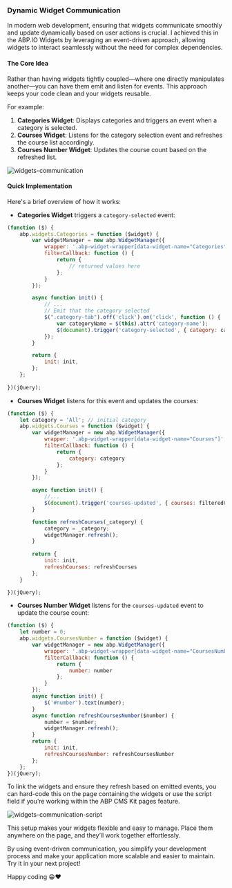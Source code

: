 ### Dynamic Widget Communication

In modern web development, ensuring that widgets communicate smoothly and update dynamically based on user actions is crucial. I achieved this in the ABP.IO Widgets by leveraging an event-driven approach, allowing widgets to interact seamlessly without the need for complex dependencies.

#### The Core Idea

Rather than having widgets tightly coupled—where one directly manipulates another—you can have them emit and listen for events. This approach keeps your code clean and your widgets reusable.

For example:

1. **Categories Widget**: Displays categories and triggers an event when a category is selected.
2. **Courses Widget**: Listens for the category selection event and refreshes the course list accordingly.
3. **Courses Number Widget**: Updates the course count based on the refreshed list.

![widgets-communication](https://github-production-user-asset-6210df.s3.amazonaws.com/93185683/361334698-1a27279c-4de7-40f9-904c-4c64b8e24efe.gif?X-Amz-Algorithm=AWS4-HMAC-SHA256&X-Amz-Credential=AKIAVCODYLSA53PQK4ZA%2F20240826%2Fus-east-1%2Fs3%2Faws4_request&X-Amz-Date=20240826T071146Z&X-Amz-Expires=300&X-Amz-Signature=b2bb8f8ed1944b167e389c22002afaee788ef5f4a6da5e67b708e24ab7656190&X-Amz-SignedHeaders=host&actor_id=0&key_id=0&repo_id=815492912)

#### Quick Implementation

Here's a brief overview of how it works:

- **Categories Widget** triggers a `category-selected` event:
```javascript
(function ($) {
    abp.widgets.Categories = function ($widget) {
        var widgetManager = new abp.WidgetManager({
            wrapper: '.abp-widget-wrapper[data-widget-name="Categories"]',
            filterCallback: function () {
                return {
                    // returned values here
                };
            }
        });

        async function init() {
            // ...
            // Emit that the category selected
            $(".category-tab").off('click').on('click', function () {
                var categoryName = $(this).attr('category-name');
                $(document).trigger('category-selected', { category: categoryName });
            });
        }

        return {
            init: init,
        };
    };
    
})(jQuery);
```
- **Courses Widget** listens for this event and updates the courses:
```javascript
(function ($) {
    let category = 'All'; // initial category
    abp.widgets.Courses = function ($widget) {
        var widgetManager = new abp.WidgetManager({
            wrapper: '.abp-widget-wrapper[data-widget-name="Courses"]',
            filterCallback: function () {
                return {
                    category: category
                };
            }
        });

        async function init() {
            //...
            $(document).trigger('courses-updated', { courses: filteredCourses });
        }

        function refreshCourses(_category) {
            category = _category;
            widgetManager.refresh();
        }
       
        return {
            init: init,
            refreshCourses: refreshCourses
        };
    }

})(jQuery);
```
- **Courses Number Widget** listens for the `courses-updated` event to update the course count:
```javascript
(function ($) {
    let number = 0;
    abp.widgets.CoursesNumber = function ($widget) {
        var widgetManager = new abp.WidgetManager({
            wrapper: '.abp-widget-wrapper[data-widget-name="CoursesNumber"]',
            filterCallback: function () {
                return {
                    number: number
                };
            }
        });
        async function init() {
            $('#number').text(number);
        }
        async function refreshCoursesNumber($number) {
            number = $number;
            widgetManager.refresh();
        }
        return {
            init: init,
            refreshCoursesNumber: refreshCoursesNumber
        };
    };
})(jQuery);
```

To link the widgets and ensure they refresh based on emitted events, you can hard-code this on the page containing the widgets or use the script field if you’re working within the ABP CMS Kit pages feature.

![widgets-communication-script](https://github.com/user-attachments/assets/305f868e-8d4f-48b3-9dd5-85b2d57d0b62)

This setup makes your widgets flexible and easy to manage. Place them anywhere on the page, and they’ll work together effortlessly.

By using event-driven communication, you simplify your development process and make your application more scalable and easier to maintain. Try it in your next project!

Happy coding 😁❤️
